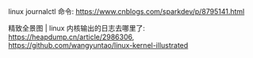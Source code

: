 linux journalctl 命令: https://www.cnblogs.com/sparkdev/p/8795141.html


精致全景图 | linux 内核输出的日志去哪里了: https://heapdump.cn/article/2986306, https://github.com/wangyuntao/linux-kernel-illustrated


